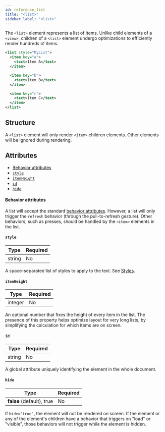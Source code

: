 ```yaml
---
id: reference_list
title: "<list>"
sidebar_label: "<list>"
---
```


The `<list>` element represents a list of items. Unlike child elements of a `<view>`, children of a `<list>` element undergo optimizations to efficiently render hundreds of items.

```xml
<list style="MyList">
  <item key="a">
    <text>Item A</text>
  </item>

  <item key="b">
    <text>Item B</text>
  </item>

  <item key="c">
    <text>Item C</text>
  </item>
</list>
```

## Structure
A `<list>` element will only render `<item>` children elements. Other elements will be ignored during rendering.

## Attributes
* [Behavior attributes](#behavior-attributes)
* [`style`](#style)
* [`itemHeight`](#itemheight)
* [`id`](#id)
* [`hide`](#hide)


#### Behavior attributes
A list will accept the standard [behavior attributes](/docs/reference_behavior_attributes). However, a list will only trigger the `refresh` behavior (through the pull-to-refresh gesture). Other behaviors, such as presses, should be handled by the `<item>` elements in the list.

#### `style`
| Type     | Required |
| -------- | -------- |
| string   | No       |

A space-separated list of styles to apply to the text. See [Styles](/docs/reference_style).

#### `itemHeight`
| Type     | Required |
| -------- | -------- |
| integer  | No       |

An optional number that fixes the height of every item in the list. The presence of this property helps optimize layout for very long lists, by simplifying the calculation for which items are on screen.

#### `id`
| Type     | Required |
| -------- | -------- |
| string   | No       |

A global attribute uniquely identifying the element in the whole document.

#### `hide`
| Type     | Required |
| -------- | -------- |
| **false** (default), true   | No       |

If `hide="true"`, the element will not be rendered on screen. If the element or any of the element's children have a behavior that triggers on "load" or "visible", those behaviors will not trigger while the element is hidden.
